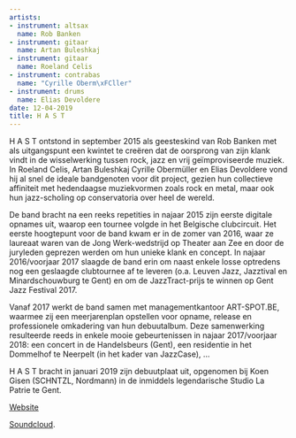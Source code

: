 ```yaml
---
artists:
- instrument: altsax
  name: Rob Banken
- instrument: gitaar
  name: Artan Buleshkaj
- instrument: gitaar
  name: Roeland Celis
- instrument: contrabas
  name: "Cyrille Oberm\xFCller"
- instrument: drums
  name: Elias Devoldere
date: 12-04-2019
title: H A S T
---
```

H A S T ontstond in september 2015 als geesteskind van Rob Banken met als uitgangspunt 
een kwintet te creëren dat de oorsprong van zijn klank vindt in de wisselwerking tussen 
rock, jazz en vrij geïmproviseerde muziek. In Roeland Celis, Artan Buleshkaj Cyrille 
Obermüller en Elias Devoldere vond hij al snel de ideale bandgenoten voor dit project, 
gezien hun collectieve affiniteit met hedendaagse muziekvormen zoals rock en metal, 
maar ook hun jazz-scholing op conservatoria over heel de wereld. 

De band bracht na een reeks repetities in najaar 2015 zijn eerste digitale opnames uit, 
waarop een tournee volgde in het Belgische clubcircuit. Het eerste hoogtepunt voor de 
band kwam er in de zomer van 2016, waar ze laureaat waren van de Jong Werk-wedstrijd op 
Theater aan Zee en door de juryleden geprezen werden om hun unieke klank en concept. In 
najaar 2016/voorjaar 2017 slaagde de band erin om naast enkele losse optredens nog een 
geslaagde clubtournee af te leveren (o.a. Leuven Jazz, Jazztival en Minardschouwburg te 
Gent) en om de JazzTract-prijs te winnen op Gent Jazz Festival 2017. 

Vanaf 2017 werkt de band samen met managementkantoor ART-SPOT.BE, waarmee zij een meerjarenplan 
opstellen voor opname, release en professionele omkadering van hun debuutalbum. Deze samenwerking 
resulteerde reeds in enkele mooie gebeurtenissen in najaar 2017/voorjaar 2018: een concert in de 
Handelsbeurs (Gent), een residentie in het Dommelhof te Neerpelt (in het kader van JazzCase), … 

H A S T bracht in januari 2019 zijn debuutplaat uit, opgenomen bij Koen Gisen (SCHNTZL, Nordmann) in 
de inmiddels legendarische Studio La Patrie te Gent.

[Website](http://art-spot.be/hast) 

[Soundcloud](https://soundcloud.com/hastmusic).